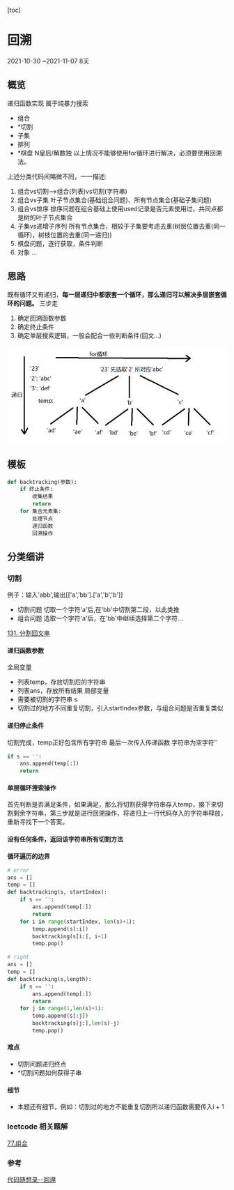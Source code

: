 [toc]
# 回溯
2021-10-30 ~2021-11-07 8天
## 概览
递归函数实现 属于纯暴力搜索
- 组合
- *切割
- 子集
- 排列
- *棋盘  N皇后/解数独
以上情况不能够使用for循环进行解决，必须要使用回溯法。

上述分类代码间略微不同，一一描述:
1. 组合vs切割-->组合(列表)vs切割(字符串)
2. 组合vs子集 叶子节点集合(基础组合问题)、所有节点集合(基础子集问题)
3. 组合vs排序 排序问题在组合基础上使用used记录是否元素使用过，共同点都是树的叶子节点集合
4. 子集vs递增子序列 所有节点集合，相较于子集要考虑去重(树层位置去重(同一循环)，树枝位置的去重(同一递归))
5. 棋盘问题，逐行获取，条件判断
6. 对象 ...

## 思路
既有循环又有递归，**每一层递归中都嵌套一个循环，那么递归可以解决多层嵌套循环的问题。**
三步走
1. 确定回溯函数参数
2. 确定终止条件
3. 确定单层搜索逻辑，一般会配合一些判断条件(回文...)


![avatar](./search_backtracking_03_17.PNG)

## 模板
```python
def backtracking(参数):
    if 终止条件:
        收集结果
        return
    for 集合元素集:
        处理节点
        递归函数
        回溯操作
```
## 分类细讲
### 切割
例子：输入'abb',输出[['a','bb'].['a','b','b']]
- 切割问题 切取一个字符'a'后,在'bb'中切割第二段，以此类推
- 组合问题 选取一个字符'a'后，在'bb'中继续选择第二个字符...

[131. 分割回文串](https://leetcode-cn.com/problems/palindrome-partitioning/solution/131-fen-ge-hui-wen-chuan-hui-su-jian-zhi-kqnw/)
#### 递归函数参数
全局变量
- 列表temp，存放切割后的字符串
- 列表ans，存放所有结果
局部变量
- 需要被切割的字符串 s
- 切割过的地方不同重复切割，引入startIndex参数，与组合问题是否重复类似

#### 递归停止条件
切割完成，temp正好包含所有字符串
最后一次传入传递函数 字符串为空字符''
```python
if s == '':
    ans.append(temp[:])
    return
```
#### 单层循环搜索操作
首先判断是否满足条件，如果满足，那么将切割获得字符串存入temp，接下来切割剩余字符串，第三步就是进行回溯操作，将递归上一行代码存入的字符串释放，重新寻找下一个答案。

#### 没有任何条件，返回该字符串所有切割方法
**循环遍历的边界**
```python
# error
ans = []
temp = []
def backtracking(s, startIndex):
    if s == '':
        ans.append(temp[:])
        return
    for i in range(startIndex, len(s)+1):
        temp.append(s[:i])
        backtracking(s[i:], i+1)
        temp.pop()
```
```python
# right
ans = []
temp = []
def backtracking(s,length):
    if s == '':
        ans.append(temp[:])
        return
    for j in range(1,len(s)+1):
        temp.append(s[:j])
        backtracking(s[j:],len(s)-j)
        temp.pop()
```
#### 难点
- 切割问题递归终点
- *切割问题如何获得子串

#### 细节 
- 本题还有细节，例如：切割过的地方不能重复切割所以递归函数需要传入i + 1


### leetcode 相关题解
[77.组合](https://leetcode-cn.com/problems/combinations/solution/zu-he-hui-su-fa-ji-chu-li-ti-by-shangcy-rzye/)



### 参考
[代码随想录--回溯](https://programmercarl.com/0131.%E5%88%86%E5%89%B2%E5%9B%9E%E6%96%87%E4%B8%B2.html#_131-%E5%88%86%E5%89%B2%E5%9B%9E%E6%96%87%E4%B8%B2)